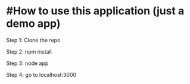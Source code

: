 #How to use this application (just a demo app)
======

Step 1: Clone the repo

Step 2: npm install

Step 3: node app

Step 4: go to localhost:3000